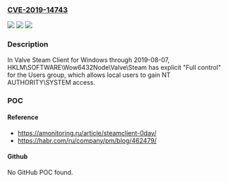 ### [CVE-2019-14743](https://cve.mitre.org/cgi-bin/cvename.cgi?name=CVE-2019-14743)
![](https://img.shields.io/static/v1?label=Product&message=n%2Fa&color=blue)
![](https://img.shields.io/static/v1?label=Version&message=n%2Fa&color=blue)
![](https://img.shields.io/static/v1?label=Vulnerability&message=n%2Fa&color=brighgreen)

### Description

In Valve Steam Client for Windows through 2019-08-07, HKLM\SOFTWARE\Wow6432Node\Valve\Steam has explicit "Full control" for the Users group, which allows local users to gain NT AUTHORITY\SYSTEM access.

### POC

#### Reference
- https://amonitoring.ru/article/steamclient-0day/
- https://habr.com/ru/company/pm/blog/462479/

#### Github
No GitHub POC found.

